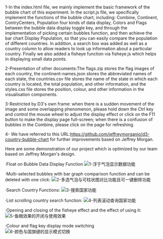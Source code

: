1-In the index.html file, we mainly implement the basic framework of the bubble chart of this experiment. In the script.js file, we specifically implement the functions of the bubble chart, including: Combine, Continent, ContryCenters, Population four kinds of data display, Colors and Flags between the bubble data display toggle key, and through the implementation of picking certain bubbles function, and then achieve the bar chart Display Population, so that you can easily compare the population of different countries. In addition, a search box was added as well as a country column to allow readers to look up information about a particular country. Finally we also added a fisheye function via fisheye.js which helps in displaying small data points.

2-Presentation of other documents:The flags.zip stores the flag images of each country, the continent-names.json stores the abbreviated names of each state, the countries.csv file stores the name of the state in which each country is located, the total population, and other information, and the styles.css file stores the position, colour, and other information in the visualisation components.

3-Restricted by D3's own frame: when there is a sudden movement of the image and some overlapping phenomenon, please hold down the Ctrl key and control the mouse wheel to adjust the display effect or click on the F11 button to make the display page full-screen; when there is a confusion of bubbles in the Combine, please click on the page for refreshing.

4- We have referred to this URL:https://github.com/jeffreymorganio/d3-country-bubble-chart for further improvements based on Jeffrey Morgan.

Here are some demonstration of our project which is optimized by our team based on Jeffrey Morgan's design.

·Float on Bubble Data Display Function
![1-浮于气泡显示数据功能]([https://github.com/WEllin06/A-Bubble-Chart-With-Tremendous-Function-/assets/131169223/6bb2bc47-cf80-42b5-a5a2-576b9f739b3b](https://github.com/WEllin06/A-Bubble-Chart-With-Tremendous-Function-/blob/main/1-%E6%B5%AE%E4%BA%8E%E6%B0%94%E6%B3%A1%E6%98%BE%E7%A4%BA%E6%95%B0%E6%8D%AE%E5%8A%9F%E8%83%BD.gif))

·Multi-selected bubbles with bar graph comparison function and can be deleted with one click:
![2-多选气泡与可柱状图对比功能且可一键删除功能](https://github.com/WEllin06/A-Bubble-Chart-With-Tremendous-Function-/assets/131169223/edf5f1e8-fa0d-4743-9658-5318d088c81d)

·Search Country Functions:
![3-搜索国家功能](https://github.com/WEllin06/A-Bubble-Chart-With-Tremendous-Function-/assets/131169223/6309a453-f08e-4a8e-acca-04b6f6b037bc)

·List scrolling country search function:
![4-列表滚动查询国家功能](https://github.com/WEllin06/A-Bubble-Chart-With-Tremendous-Function-/assets/131169223/0f656b21-c50c-4800-86ae-abe110a9eb14)

·Opening and closing of the fisheye effect and the effect of using it:
![5-鱼眼效果的开闭与使用效果](https://github.com/WEllin06/A-Bubble-Chart-With-Tremendous-Function-/assets/131169223/93966bfd-4426-41bb-9bc6-83b0894b4b6e)

·Colour and flag key display mode switching
![6-颜色与国旗键的显示模式切换](https://github.com/WEllin06/A-Bubble-Chart-With-Tremendous-Function-/assets/131169223/511b1cce-de8e-4c32-bdef-ad8ae1a63fe2)

